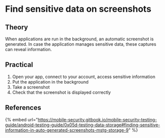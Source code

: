 # Find sensitive data on screenshots
## Theory
When applications are run in the background, an automatic screenshot is generated. In case the application manages sensitive data, these captures can reveal information.

## Practical
1. Open your app, connect to your account, access sensitive information
2. Put the application in the background
3. Take a screenshot
4. Check that the screenshot is displayed correctly

## References
{% embed url="https://mobile-security.gitbook.io/mobile-security-testing-guide/android-testing-guide/0x05d-testing-data-storage#finding-sensitive-information-in-auto-generated-screenshots-mstg-storage-9" %}
